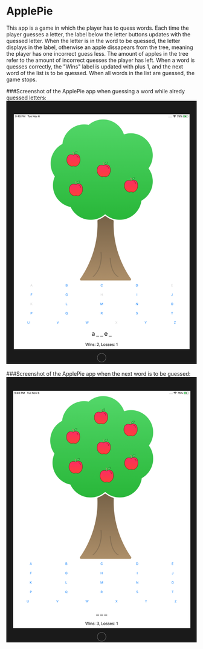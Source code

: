 # ApplePie

This app is a game in which the player has to quess words. Each time the player guesses a letter, the label below the letter buttons updates with the quessed letter. When the letter is in the word to be quessed, the letter displays in the label, otherwise an apple dissapears from the tree, meaning the player has one incorrect guess less. The amount of apples in the tree refer to the amount of incorrect quesses the player has left. When a word is quesses correctly, the "Wins" label is updated with plus 1, and the next word of the list is to be quessed. When all words in the list are guessed, the game stops.

###Screenshot of the ApplePie app when guessing a word while alredy quessed letters:
![alt text](https://github.com/SilkeKnossen/ApplePie/blob/master/ApplePie_screenshots/boom1.png)

###Screenshot of the ApplePie app when the next word is to be guessed:
![alt text](https://github.com/SilkeKnossen/ApplePie/blob/master/ApplePie_screenshots/boom2.png)
